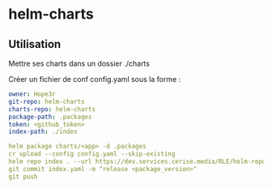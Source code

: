 # helm-charts

## Utilisation

Mettre ses charts dans un dossier ./charts

Créer un fichier de conf config.yaml sous la forme :
```yaml
owner: Hope3r
git-repo: helm-charts
charts-repo: helm-charts
package-path: .packages
token: <github_token>
index-path: ./index
```

```yaml
helm package charts/<app> -d .packages
cr upload --config config.yaml --skip-existing
helm repo index . --url https://dev.services.cerise.media/RLE/helm-repository/releases/download/<package_version> --merge index.yaml
git commit index.yaml -m "release <package_version>"
git push
```